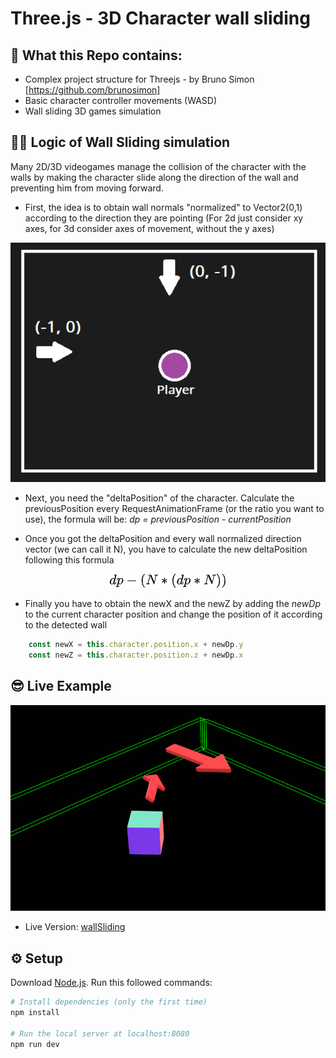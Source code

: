 # Three.js - 3D Character wall sliding

## 🤔 What this Repo contains:
- Complex project structure for Threejs - by Bruno Simon [https://github.com/brunosimon]
- Basic character controller movements (WASD) 
- Wall sliding 3D games simulation

## 👨‍💻 Logic of Wall Sliding simulation
Many 2D/3D videogames manage the collision of the character with the walls by making the character slide along the direction of the wall and preventing him from moving forward.

- First, the idea is to obtain wall normals "normalized" to Vector2(0,1) according to the direction they are pointing (For 2d just consider xy axes, for 3d consider axes of movement, without the y axes)

<img src = "./examples/NormalsWall.png"/>

- Next, you need the "deltaPosition" of the character.
Calculate the previousPosition every RequestAnimationFrame (or the ratio you want to use), the formula will be: *dp = previousPosition - currentPosition*

- Once you got the deltaPosition and every wall normalized direction vector (we can call it N), you have to calculate the new deltaPosition following this formula

<p align="center">
    <img src = "./examples/newDpLatex.png"/>
</p>

- Finally you have to obtain the newX and the newZ by adding the *newDp* to the current character position and change the position of it according to the detected wall

``` javascript
    const newX = this.character.position.x + newDp.y
    const newZ = this.character.position.z + newDp.x

```

## 😎 Live Example
<p align="center">
    <img src = "./examples/wallSlidingNormals.png"/>
</p>

- Live Version: [wallSliding](https://wall-sliding.vercel.app/)

## ⚙️ Setup
Download [Node.js](https://nodejs.org/en/download/).
Run this followed commands:

``` bash
# Install dependencies (only the first time)
npm install

# Run the local server at localhost:8080
npm run dev

```
